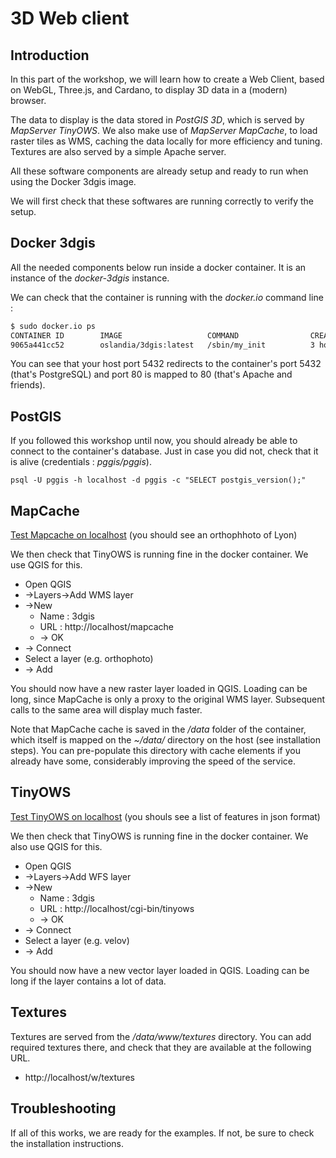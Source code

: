 3D Web client
=============

Introduction
------------

In this part of the workshop, we will learn how to create a Web Client, based on WebGL, Three.js, and Cardano, to display 3D data in a (modern) browser.

The data to display is the data stored in *PostGIS 3D*, which is served by *MapServer TinyOWS*. We also make use of *MapServer MapCache*, to load raster tiles as WMS, caching the data locally for more efficiency and tuning.
Textures are also served by a simple Apache server.

All these software components are already setup and ready to run when using the Docker 3dgis image.

We will first check that these softwares are running correctly to verify the setup.

Docker 3dgis
------------

All the needed components below run inside a docker container. It is an instance of the *docker-3dgis* instance.

We can check that the container is running with the *docker.io* command line :

```bash
$ sudo docker.io ps
CONTAINER ID        IMAGE                   COMMAND                CREATED             STATUS              PORTS                                        NAMES
9065a441cc52        oslandia/3dgis:latest   /sbin/my_init          3 hours ago         Up 3 hours          0.0.0.0:5432->5432/tcp, 0.0.0.0:80->80/tcp   3dgis_test
```

You can see that your host port 5432 redirects to the container's port 5432 (that's PostgreSQL) and port 80 is mapped to 80 (that's Apache and friends).

PostGIS
-------

If you followed this workshop until now, you should already be able to connect to the container's database.
Just in case you did not, check that it is alive (credentials : *pggis/pggis*).

```
psql -U pggis -h localhost -d pggis -c "SELECT postgis_version();"
```

MapCache
--------

[Test Mapcache on localhost](http://localhost/mapcache?SERVICE=WMS&VERSION=1.1.1&REQUEST=GetMap&WIDTH=1024&HEIGHT=1024&LAYERS=ortho&STYLES=&FORMAT=image/jpeg&SRS=EPSG:3946&TILED=true&TRANSPARENT=TRUE&BBOX=1838498.1,5169284.2,1849698.1,5180484.2) (you should see an orthophhoto of Lyon)


We then check that TinyOWS is running fine in the docker container. We use QGIS for this.
* Open QGIS
* ->Layers->Add WMS layer
* ->New
  * Name : 3dgis
  * URL : http://localhost/mapcache
  * -> OK
* -> Connect
* Select a layer (e.g. orthophoto)
* -> Add

You should now have a new raster layer loaded in QGIS. Loading can be long, since MapCache is only a proxy to the original WMS layer.
Subsequent calls to the same area will display much faster.

Note that MapCache cache is saved in the */data* folder of the container, which itself is mapped on the *~/data/* directory on the host (see installation steps). You can pre-populate this directory with cache elements if you already have some, considerably improving the speed of the service.

TinyOWS
-------

[Test TinyOWS on localhost](http://localhost/cgi-bin/tinyows.fcgi?SERVICE=WFS&VERSION=1.0.0&REQUEST=GetFeature&outputFormat=JSON&typeName=tows:arrondissements&BBOX=1838498.1,5169284.2,1849698.1,5180484.2) (you shouls see a list of features in json format)

We then check that TinyOWS is running fine in the docker container. We also use QGIS for this.
* Open QGIS
* ->Layers->Add WFS layer
* ->New
  * Name : 3dgis
  * URL :  http://localhost/cgi-bin/tinyows
  * -> OK
* -> Connect
* Select a layer (e.g. velov)
* -> Add

You should now have a new vector layer loaded in QGIS. Loading can be long if the layer contains a lot of data.

Textures
--------

Textures are served from the */data/www/textures* directory.
You can add required textures there, and check that they are available at the following URL.

* http://localhost/w/textures

Troubleshooting
---------------

If all of this works, we are ready for the examples.
If not, be sure to check the installation instructions.

